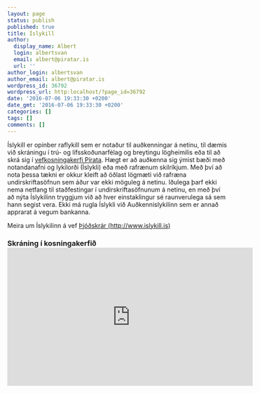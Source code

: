 ```yaml
---
layout: page
status: publish
published: true
title: Íslykill
author:
  display_name: Albert
  login: albertsvan
  email: albert@piratar.is
  url: ''
author_login: albertsvan
author_email: albert@piratar.is
wordpress_id: 36792
wordpress_url: http:localhost/?page_id=36792
date: '2016-07-06 19:33:30 +0200'
date_gmt: '2016-07-06 19:33:30 +0200'
categories: []
tags: []
comments: []
---
```

<p><span style="font-weight: 400;">Íslykill er opinber raflykill sem er notaður til auðkenningar á netinu, til dæmis við skráningu í trú- og lífsskoðunarfélag og breytingu lögheimilis eða til að skrá sig í <a href="http://x.piratar.is" target="_blank">vefkosningakerfi Pírata</a>. Hægt er að auðkenna sig ýmist bæði með notandanafni og lykilorði (Íslykli) eða með rafrænum skilríkjum. Með því að nota þessa tækni er okkur kleift að öðlast lögmæti við rafræna undirskriftasöfnun sem áður var ekki möguleg á netinu. Iðulega þarf ekki nema netfang til staðfestingar í undirskriftasöfnunum á netinu, en með því að nýta Íslykilinn tryggjum við að hver einstaklingur sé raunverulega sá sem hann segist vera. Ekki má rugla Íslykli við Auðkennislykilinn sem er annað apprarat á vegum bankanna. </span></p>
<p><span style="font-weight: 400;">Meira um Íslykilinn á vef <a href="http://www.islykill.is" target="_blank">Þjóðskrár (http://www.islykill.is)</a></span></p>
<h3>Skráning í kosningakerfið<br />
<iframe src="https://www.youtube.com/embed/4CsgGmTTBFI" width="560" height="315" frameborder="0" allowfullscreen="allowfullscreen"></iframe></h3>
